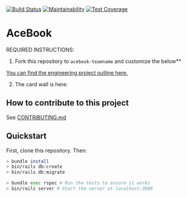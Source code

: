 [![Build Status](https://travis-ci.org/davmcgregor/acebook-off-the-rails.svg?branch=master)](https://travis-ci.org/davmcgregor/acebook-off-the-rails)
[![Maintainability](https://api.codeclimate.com/v1/badges/f5bf98cd33614e91f9a0/maintainability)](https://codeclimate.com/github/davmcgregor/acebook-off-the-rails/maintainability)
[![Test Coverage](https://api.codeclimate.com/v1/badges/f5bf98cd33614e91f9a0/test_coverage)](https://codeclimate.com/github/davmcgregor/acebook-off-the-rails/test_coverage)

# AceBook

REQUIRED INSTRUCTIONS:

1. Fork this repository to `acebook-teamname` and customize
the below**

[You can find the engineering project outline here.](https://github.com/makersacademy/course/tree/master/engineering_projects/rails)

2. The card wall is here: <please update>

## How to contribute to this project
See [CONTRIBUTING.md](CONTRIBUTING.md)

## Quickstart

First, clone this repository. Then:

```bash
> bundle install
> bin/rails db:create
> bin/rails db:migrate

> bundle exec rspec # Run the tests to ensure it works
> bin/rails server # Start the server at localhost:3000
```
